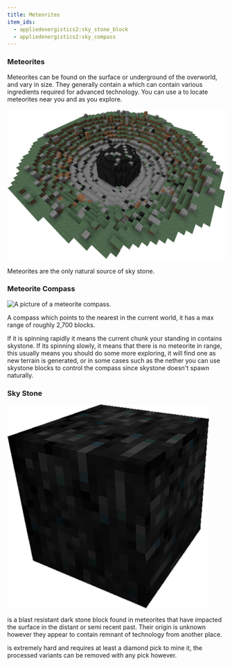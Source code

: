 ```yaml
---
title: Meteorites
item_ids:
  - appliedenergistics2:sky_stone_block
  - appliedenergistics2:sky_compass
---
```


### Meteorites

Meteorites can be found on the surface or underground of the overworld, and vary in size. 
They generally contain a <ItemLink id="appliedenergistics2:sky_stone_chest"/> which can contain various
ingredients required for advanced technology. You can use a <ItemLink id="appliedenergistics2:sky_compass"/> to 
locate meteorites near you and as you explore.

![A picture of a meteorite.](../../public/assets/large/meteorite.png)

Meteorites are the only natural source of sky stone.

### Meteorite Compass

![A picture of a meteorite compass.](../../../public/assets/large/meteorite_compass.png)

A compass which points to the nearest <ItemLink id="appliedenergistics2:sky_stone_block"/> in the current world, it
has a max range of roughly 2,700 blocks.

If it is spinning rapidly it means the current chunk your standing in contains
skystone. If its spinning slowly, it means that there is no meteorite in range,
this usually means you should do some more exploring, it will find one as new
terrain is generated, or in some cases such as the nether you can use skystone
blocks to control the compass since skystone doesn't spawn naturally.

<RecipeFor id="appliedenergistics2:sky_compass"/>

### Sky Stone

![A Picture of Skystone.](../../public/assets/large/sky_stone.png)

<ItemLink id="appliedenergistics2:sky_stone_block"/> is a blast resistant dark
stone block found in meteorites that have impacted the surface in the distant
or semi recent past. Their origin is unknown however they appear to contain
remnant of technology from another place.

<ItemLink id="appliedenergistics2:sky_stone_block"/> is extremely hard and requires at least a diamond pick to 
mine it, the processed variants can be removed with any pick however.
